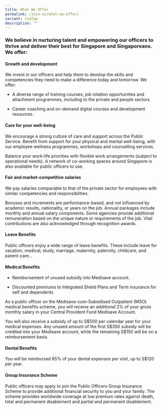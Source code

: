```yaml
---
title: What We Offer
permalink: /join-us/what-we-offer/
variant: tiptap
description: ""
---
```

<h3>We believe in nurturing talent and empowering our officers to thrive and deliver their best for Singapore and Singaporeans. We offer:</h3>
<h4><strong>Growth and development</strong></h4>
<p>We invest in our officers and help them to develop the skills and competencies
they need to make a difference today and tomorrow. We offer:</p>
<ul>
<li>
<p>A diverse range of training courses, job rotation opportunities and attachment
programmes, including to the private and people sectors.</p>
</li>
<li>
<p>Career coaching and on-demand digital courses and development resources.</p>
</li>
</ul>
<h4><strong>Care for your well-being</strong></h4>
<p>We encourage a strong culture of care and support across the Public Service.
Benefit from support for your physical and mental well-being, with our
employee wellness programmes, workshops and counselling services.</p>
<p>Balance your work-life priorities with flexible work arrangements (subject
to operational needs). A network of co-working spaces around Singapore
is also available for public officers to use.</p>
<h4><strong>Fair and market-competitive salaries</strong></h4>
<p>We pay salaries comparable to that of the private sector for employees
with similar competencies and responsibilities.&nbsp;</p>
<p>Bonuses and increments are performance-based, and not influenced by academic
results, nationality, or years on the job. Annual packages include monthly
and annual salary components. Some agencies provide additional remuneration
based on the unique nature or requirements of the job. Vital contributions
are also acknowledged through recognition awards.</p>
<h4><strong>Leave Benefits</strong></h4>
<p>Public officers enjoy a wide range of leave benefits. These include leave
for vacation, medical, study, marriage, maternity, paternity, childcare,
and parent-care...</p>
<h4><strong>Medical Benefits</strong></h4>
<ul>
<li>
<p>Reimbursement of unused subsidy into Medisave account.</p>
</li>
<li>
<p>Discounted premiums to Integrated Shield Plans and Term insurance for
self and dependents</p>
</li>
</ul>
<p>As a public officer on the Medisave-cum-Subsidised Outpatient (MSO) medical
benefits scheme, you will receive an additional 2% of your gross monthly
salary in your Central Provident Fund Medisave Account.</p>
<p>You will also receive a subsidy of up to S$500 per calendar year for your
medical expenses. Any unused amount of the first S$350 subsidy will be
credited into your Medisave account, while the remaining S$150 will be
on a reimbursement basis.</p>
<h4><strong>Dental Benefits</strong></h4>
<p>You will be reimbursed 85% of your dental expenses per visit, up to S$120
per year.</p>
<h4><strong>Group Insurance Scheme</strong></h4>
<p>Public officers may apply to join the Public Officers Group Insurance
Scheme to provide additional financial security to you and your family.
The scheme provides worldwide coverage at low premium rates against death,
total and permanent disablement and partial and permanent disablement.</p>
<p>
<br>
<br>
</p>